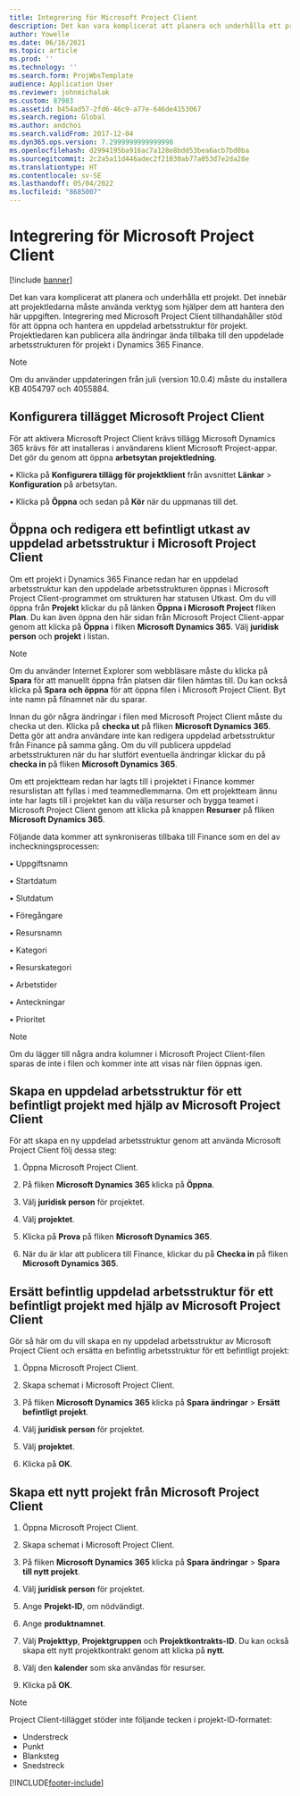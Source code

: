 ```yaml
---
title: Integrering för Microsoft Project Client
description: Det kan vara komplicerat att planera och underhålla ett projekt. Det innebär att projektledarna måste använda verktyg som hjälper dem att hantera den här uppgiften. Integrering med Microsoft Project Client tillhandahåller stöd för att öppna och hantera en uppdelad arbetsstruktur för projekt.
author: Yowelle
ms.date: 06/16/2021
ms.topic: article
ms.prod: ''
ms.technology: ''
ms.search.form: ProjWbsTemplate
audience: Application User
ms.reviewer: johnmichalak
ms.custom: 87983
ms.assetid: b454ad57-2fd6-46c9-a77e-646de4153067
ms.search.region: Global
ms.author: andchoi
ms.search.validFrom: 2017-12-04
ms.dyn365.ops.version: 7.2999999999999998
ms.openlocfilehash: d2994195ba916ac7a128e8bdd53bea6acb7bd0ba
ms.sourcegitcommit: 2c2a5a11d446adec2f21030ab77a053d7e2da28e
ms.translationtype: HT
ms.contentlocale: sv-SE
ms.lasthandoff: 05/04/2022
ms.locfileid: "8685007"
---
```

# <a name="microsoft-project-client-integration"></a>Integrering för Microsoft Project Client

[!include [banner](../includes/banner.md)]

Det kan vara komplicerat att planera och underhålla ett projekt. Det innebär att projektledarna måste använda verktyg som hjälper dem att hantera den här uppgiften. Integrering med Microsoft Project Client tillhandahåller stöd för att öppna och hantera en uppdelad arbetsstruktur för projekt. Projektledaren kan publicera alla ändringar ända tillbaka till den uppdelade arbetsstrukturen för projekt i Dynamics 365 Finance.

> [!NOTE]
> Om du använder uppdateringen från juli (version 10.0.4) måste du installera KB 4054797 och 4055884.

## <a name="configure-the-microsoft-project-client-add-in"></a>Konfigurera tillägget Microsoft Project Client
För att aktivera Microsoft Project Client krävs tillägg Microsoft Dynamics 365 krävs för att installeras i användarens klient Microsoft Project-appar. Det gör du genom att öppna **arbetsytan projektledning**.

•   Klicka på **Konfigurera tillägg för projektklient** från avsnittet **Länkar** > **Konfiguration** på arbetsytan.

•   Klicka på **Öppna** och sedan på **Kör** när du uppmanas till det.

## <a name="open-and-edit-an-existing-draft-work-breakdown-structure-in-microsoft-project-client"></a>Öppna och redigera ett befintligt utkast av uppdelad arbetsstruktur i Microsoft Project Client
Om ett projekt i Dynamics 365 Finance redan har en uppdelad arbetsstruktur kan den uppdelade arbetsstrukturen öppnas i Microsoft Project Client-programmet om strukturen har statusen Utkast. Om du vill öppna från **Projekt** klickar du på länken **Öppna i Microsoft Project** fliken **Plan**. Du kan även öppna den här sidan från Microsoft Project Client-appar genom att klicka på **Öppna** i fliken **Microsoft Dynamics 365**. Välj **juridisk person** och **projekt** i listan.

> [!NOTE]
> Om du använder Internet Explorer som webbläsare måste du klicka på **Spara** för att manuellt öppna från platsen där filen hämtas till. Du kan också klicka på **Spara och öppna** för att öppna filen i Microsoft Project Client. Byt inte namn på filnamnet när du sparar.

Innan du gör några ändringar i filen med Microsoft Project Client måste du checka ut den. Klicka på **checka ut** på fliken **Microsoft Dynamics 365**. Detta gör att andra användare inte kan redigera uppdelad arbetsstruktur från Finance på samma gång. Om du vill publicera uppdelad arbetsstrukturen när du har slutfört eventuella ändringar klickar du på **checka in** på fliken **Microsoft Dynamics 365**.

Om ett projektteam redan har lagts till i projektet i Finance kommer resurslistan att fyllas i med teammedlemmarna. Om ett projektteam ännu inte har lagts till i projektet kan du välja resurser och bygga teamet i Microsoft Project Client genom att klicka på knappen **Resurser** på fliken **Microsoft Dynamics 365**. 

Följande data kommer att synkroniseras tillbaka till Finance som en del av incheckningsprocessen:

•   Uppgiftsnamn

•   Startdatum

•   Slutdatum

•   Föregångare

•   Resursnamn

•   Kategori

•   Resurskategori

•   Arbetstider

•   Anteckningar

•   Prioritet

> [!NOTE]
> Om du lägger till några andra kolumner i Microsoft Project Client-filen sparas de inte i filen och kommer inte att visas när filen öppnas igen.

## <a name="create-the-work-breakdown-structure-for-an-existing-project-using-microsoft-project-client"></a>Skapa en uppdelad arbetsstruktur för ett befintligt projekt med hjälp av Microsoft Project Client
För att skapa en ny uppdelad arbetsstruktur genom att använda Microsoft Project Client följ dessa steg:


1.  Öppna Microsoft Project Client.

2.  På fliken **Microsoft Dynamics 365** klicka på **Öppna**.

3.  Välj **juridisk person** för projektet.

4.  Välj **projektet**.

5.  Klicka på **Prova** på fliken **Microsoft Dynamics 365**.

6.  När du är klar att publicera till Finance, klickar du på **Checka in** på fliken **Microsoft Dynamics 365**.

## <a name="replace-the-existing-work-breakdown-structure-for-an-existing-project-using-microsoft-project-client"></a>Ersätt befintlig uppdelad arbetsstruktur för ett befintligt projekt med hjälp av Microsoft Project Client
Gör så här om du vill skapa en ny uppdelad arbetsstruktur av Microsoft Project Client och ersätta en befintlig arbetsstruktur för ett befintligt projekt:

1.  Öppna Microsoft Project Client.

2.  Skapa schemat i Microsoft Project Client.

3.  På fliken **Microsoft Dynamics 365** klicka på **Spara ändringar** > **Ersätt befintligt projekt**.

4.  Välj **juridisk person** för projektet.

5.  Välj **projektet**.

6.  Klicka på **OK**.

## <a name="create-a-new-project-from-within-microsoft-project-client"></a>Skapa ett nytt projekt från Microsoft Project Client


1.  Öppna Microsoft Project Client.

2.  Skapa schemat i Microsoft Project Client.

3.  På fliken **Microsoft Dynamics 365** klicka på **Spara ändringar** > **Spara till nytt projekt**.

4.  Välj **juridisk person** för projektet.

5.  Ange **Projekt-ID**, om nödvändigt.

6.  Ange **produktnamnet**.

7.  Välj **Projekttyp**, **Projektgruppen** och **Projektkontrakts-ID**. Du kan också skapa ett nytt projektkontrakt genom att klicka på **nytt**.

8.  Välj den **kalender** som ska användas för resurser.

11. Klicka på **OK**.

> [!NOTE]
> Project Client-tillägget stöder inte följande tecken i projekt-ID-formatet:
> 
>   - Understreck
>   - Punkt
>   - Blanksteg
>   - Snedstreck

[!INCLUDE[footer-include](../includes/footer-banner.md)]
